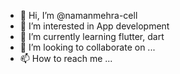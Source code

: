 - 👋 Hi, I’m @namanmehra-cell
- 👀 I’m interested in App development
- 🌱 I’m currently learning flutter, dart
- 💞️ I’m looking to collaborate on ...
- 📫 How to reach me ... 

<!---
namanmehra-cell/namanmehra-cell is a ✨ special ✨ repository because its `README.md` (this file) appears on your GitHub profile.
You can click the Preview link to take a look at your changes.
--->
